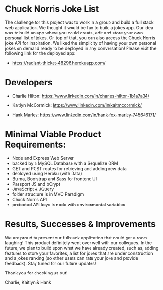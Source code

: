 # Chuck Norris Joke List

The challenge for this project was to work in a group and build a full stack web application. We thought it would be fun to build a jokes app. Our idea was to build an app where you could create, edit and store your own personal list of jokes. On top of that, you can also access the Chuck Norris joke API for inspiration. We liked the simplicity of having your own personal jokes on demand ready to be deployed in any conversation! Please visit the following link for the deployed app: 

 * https://radiant-thicket-48296.herokuapp.com/

# Developers 

 * Charlie Hilton: https://www.linkedin.com/in/charles-hilton-1b1a7a34/

 * Kaitlyn McCormick: https://www.linkedin.com/in/kaitmccormick/

 * Hank Marley: https://www.linkedin.com/in/hank-fox-marley-745646171/

# Minimal Viable Product Requirements: 

 * Node and Express Web Server
 * backed by a MySQL Database with a Sequelize ORM
 * GET and POST routes for retrieving and adding new data
 * deployed using Heroku (with Data)
 * Bulma, Bootstrap and Sass for frontend UI
 * Passport JS and bCrypt
 * JavaScript & JQuery
 * folder structure is in MVC Paradigm
 * Chuck Norris API
 * protected API keys in node with environmental variables

# Results, Successes & Improvements

We are proud to present our fullstack application that could get a room laughing! This product definitely went over well with our collegues. In the future, we plan to build upon what we have already created, such as, adding features to store your favorites, a list for jokes that are under construction and a jokes ranking (so other users can rate your joke and provide feedback). Stay tuned for our future updates! 

Thank you for checking us out! 

Charlie, Kaitlyn & Hank
